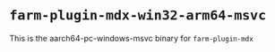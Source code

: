 # `farm-plugin-mdx-win32-arm64-msvc`

This is the aarch64-pc-windows-msvc binary for `farm-plugin-mdx`
